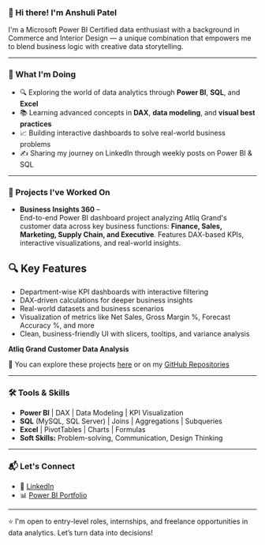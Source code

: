 <!--
**anshuli-patel/anshuli-patel** is a ✨ _special_ ✨ repository because its `README.md` (this file) appears on your GitHub profile.

Here are some ideas to get you started:

- 🔭 I’m currently working on ...
- 🌱 I’m currently learning ...
- 👯 I’m looking to collaborate on ...
- 🤔 I’m looking for help with ...
- 💬 Ask me about ...
- 📫 How to reach me: ...
- 😄 Pronouns: ...
- ⚡ Fun fact: ...
-->

### 👋 Hi there! I'm Anshuli Patel

I'm a Microsoft Power BI Certified data enthusiast with a background in Commerce and Interior Design — a unique combination that empowers me to blend business logic with creative data storytelling.

---

### 🚀 What I'm Doing
- 🔍 Exploring the world of data analytics through **Power BI**, **SQL**, and **Excel**
- 📚 Learning advanced concepts in **DAX**, **data modeling**, and **visual best practices**
- 📈 Building interactive dashboards to solve real-world business problems
- ✍️ Sharing my journey on LinkedIn through weekly posts on Power BI & SQL

---

### 💼 Projects I've Worked On

- **Business Insights 360** –  
  End-to-end Power BI dashboard project analyzing Atliq Grand's customer data across key business functions: **Finance, Sales, Marketing, Supply Chain, and Executive**. Features DAX-based KPIs, interactive visualizations, and real-world insights.
## 🔍 Key Features
- Department-wise KPI dashboards with interactive filtering
- DAX-driven calculations for deeper business insights
- Real-world datasets and business scenarios
- Visualization of metrics like Net Sales, Gross Margin %, Forecast Accuracy %, and more
- Clean, business-friendly UI with slicers, tooltips, and variance analysis
  

**Atliq Grand Customer Data Analysis**


🔗 You can explore these projects [here](#) or on my [GitHub Repositories](#)  

---

### 🛠️ Tools & Skills
- **Power BI** | DAX | Data Modeling | KPI Visualization  
- **SQL** (MySQL, SQL Server) | Joins | Aggregations | Subqueries  
- **Excel** | PivotTables | Charts | Formulas  
- **Soft Skills:** Problem-solving, Communication, Design Thinking  

---

### 📬 Let's Connect
- 💼 [LinkedIn]([https://linkedin.com/in/your-profile](https://www.linkedin.com/in/anshulipatel/))  
- 📊 [Power BI Portfolio](#) 

---

⭐ I'm open to entry-level roles, internships, and freelance opportunities in data analytics. Let’s turn data into decisions!

